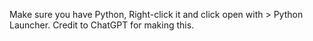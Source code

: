 Make sure you have Python, Right-click it and click open with > Python Launcher. Credit to ChatGPT for making this.
